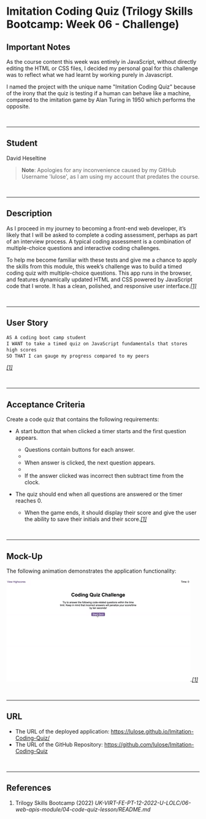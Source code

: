 # Imitation Coding Quiz (Trilogy Skills Bootcamp: Week 06 - Challenge)

## Important Notes
As the course content this week was entirely in JavaScript, without directly editing the HTML or CSS files, I decided my personal goal for this challenge was to reflect what we had learnt by working purely in Javascript.

I named the project with the unique name "Imitation Coding Quiz" because of the irony that the quiz is testing if a human can behave like a machine, compared to the imitation game by Alan Turing in 1950 which performs the opposite.

<br>

___
## Student
David Heseltine
> **Note**: Apologies for any inconvenience caused by my GitHub Username 'lulose', as I am using my account that predates the course.

</br>

___
## Description
As I proceed in my journey to becoming a front-end web developer, it’s likely that I will be asked to complete a coding assessment, perhaps as part of an interview process. A typical coding assessment is a combination of multiple-choice questions and interactive coding challenges. 

To help me become familiar with these tests and give me a chance to apply the skills from this module, this week’s challenge was to build a timed coding quiz with multiple-choice questions. This app runs in the browser, and features dynamically updated HTML and CSS powered by JavaScript code that I wrote. It has a clean, polished, and responsive user interface.<a href="#references">*[1]*</a>

</br>

___
## User Story 

```
AS A coding boot camp student
I WANT to take a timed quiz on JavaScript fundamentals that stores high scores
SO THAT I can gauge my progress compared to my peers
```
<a href="#references">*[1]*</a>

</br>

___
## Acceptance Criteria

Create a code quiz that contains the following requirements:

* A start button that when clicked a timer starts and the first question appears.
 
  * Questions contain buttons for each answer.
  * 
  * When answer is clicked, the next question appears.
  * 
  * If the answer clicked was incorrect then subtract time from the clock.

* The quiz should end when all questions are answered or the timer reaches 0.

  * When the game ends, it should display their score and give the user the ability to save their initials and their score.<a href="#references">*[1]*</a>

</br>

___
## Mock-Up

The following animation demonstrates the application functionality:

![Animation of code quiz. Presses button to start quiz. Clicks the button for the answer to each question, displays if answer was correct or incorrect. Quiz finishes and displays high scores. User adds their intials, then clears their intials and starts over.](assets/img/08-web-apis-challenge-demo.gif).<a href="#references">*[1]*</a>

</br>

___
## URL
* The URL of the deployed application: https://lulose.github.io/Imitation-Coding-Quiz/
* The URL of the GitHub Repository: https://github.com/lulose/Imitation-Coding-Quiz

</br>

___
## References
1. Trilogy Skills Bootcamp (2022) *UK-VIRT-FE-PT-12-2022-U-LOLC/06-web-apis-module/04-code-quiz-lesson/README.md*